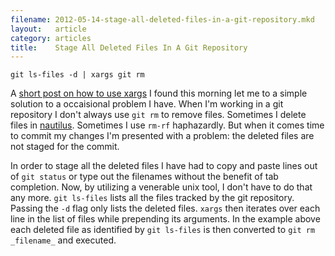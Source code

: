 ```yaml
---
filename: 2012-05-14-stage-all-deleted-files-in-a-git-repository.mkd
layout:   article
category: articles
title:    Stage All Deleted Files In A Git Repository
---
```


    git ls-files -d | xargs git rm

A [short post on how to use xargs][1] I found this morning let me to a simple
solution to a occaisional problem I have. When I'm working in a git repository
I don't always use `git rm` to remove files. Sometimes I delete files in
[nautilus][2]. Sometimes I use `rm-rf` haphazardly. But when it comes time to
commit my changes I'm presented with a problem: the deleted files are not staged
for the commit.

In order to stage all the deleted files I have had to copy and paste lines out
of `git status` or type out the filenames without the benefit of tab completion.
Now, by utilizing a venerable unix tool, I don't have to do that any more. `git
ls-files` lists all the files tracked by the git repository. Passing the `-d`
flag only lists the deleted files. `xargs` then iterates over each line in the
list of files while prepending its arguments. In the example above each deleted
file as identified by `git ls-files` is then converted to `git rm _filename_`
and executed.

[1]: http://bitops.io/blog/1336893229/xargs
[2]: http://en.wikipedia.org/wiki/Nautilus_%28file_manager%29
